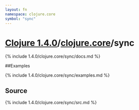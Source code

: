```yaml
---
layout: fn
namespace: clojure.core
symbol: "sync"
---
```


# [Clojure 1.4.0](../../)/[clojure.core](../)/sync

{% include 1.4.0/clojure.core/sync/docs.md %}

##Examples

{% include 1.4.0/clojure.core/sync/examples.md %}
## Source
{% include 1.4.0/clojure.core/sync/src.md %}


